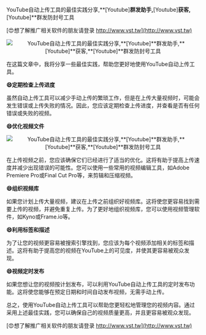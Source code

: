 YouTube自动上传工具的最佳实践分享,**[Youtube]**群发助手,**[Youtube]**获客,**[Youtube]**群发防封号工具

[😍想了解推广相关软件的朋友请登录 http://www.vst.tw](http://www.vst.tw)

 <center><img src="https://vst.tw/MP4/tuiguang/png/8.png" alt="YouTube自动上传工具的最佳实践分享,**[Youtube]**群发助手,**[Youtube]**获客,**[Youtube]**群发防封号工具"></center>

在这篇文章中，我将分享一些最佳实践，帮助您更好地使用YouTube自动上传工具。

**😄定期检查上传进度**

虽然自动上传工具可以减少手动上传的繁琐工作，但是在上传大量视频时，可能会发生错误或上传失败的情况。因此，您应该定期检查上传进度，并查看是否有任何错误或失败的视频。

**😄优化视频文件**

 <center><img src="https://vst.tw/MP4/tuiguang/png/6.png" alt="YouTube自动上传工具的最佳实践分享,**[Youtube]**群发助手,**[Youtube]**获客,**[Youtube]**群发防封号工具"></center>

在上传视频之前，您应该确保它们已经进行了适当的优化。这将有助于提高上传速度并减少出现错误的可能性。您可以使用一些常用的视频编辑工具，如Adobe Premiere Pro或Final Cut Pro等，来剪辑和压缩视频。

**😄组织视频库**

如果您计划上传大量视频，建议在上传之前组织好视频库。这将使您更容易找到需要上传的视频，并避免重复上传。为了更好地组织视频库，您可以使用视频管理软件，如Kyno或Frame.io等。

**😄利用标签和描述**

为了让您的视频更容易被搜索引擎找到，您应该为每个视频添加相关的标签和描述。这将有助于提高您的视频在YouTube上的可见度，并使其更容易被观众发现。

**😄视频定时发布**

如果您想让您的视频按计划发布，可以利用YouTube自动上传工具的定时发布功能。这将使您能够在预定日期和时间自动发布视频，无需手动上传。

总之，使用YouTube自动上传工具可以帮助您更轻松地管理您的视频内容。通过采用上述最佳实践，您可以确保自己的视频质量更高，并且更容易被观众发现。

[😍想了解推广相关软件的朋友请登录 http://www.vst.tw](http://www.vst.tw)




